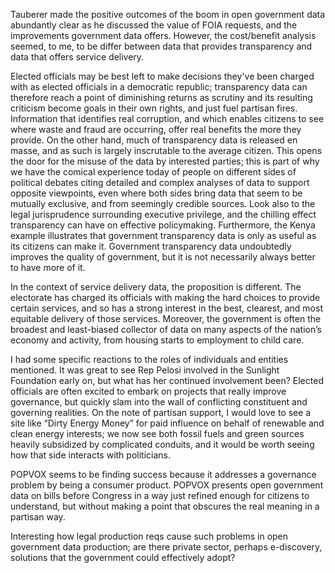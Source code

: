 Tauberer made the positive outcomes of the boom in open government data abundantly clear as he discussed the value of FOIA requests, and the improvements government data offers. However, the cost/benefit analysis seemed, to me, to be differ between data that provides transparency and data that offers service delivery.

Elected officials may be best left to make decisions they've been charged with as elected officials in a democratic republic; transparency data can therefore reach a point of diminishing returns as scrutiny and its resulting criticism become goals in their own rights, and just fuel partisan fires. Information that identifies real corruption, and which enables citizens to see where waste and fraud are occurring, offer real benefits the more they provide. On the other hand, much of transparency data is released en masse, and as such is largely inscrutable to the average citizen. This opens the door for the misuse of the data by interested parties; this is part of why we have the comical experience today of people on different sides of political debates citing detailed and complex analyses of data to support opposite viewpoints, even where both sides bring data that seem to be mutually exclusive, and from seemingly credible sources. Look also to the legal jurisprudence surrounding executive privilege, and the chilling effect transparency can have on effective policymaking. Furthermore, the Kenya example illustrates that government transparency data is only as useful as its citizens can make it. Government transparency data undoubtedly improves the quality of government, but it is not necessarily always better to have more of it.

In the context of service delivery data, the proposition is different. The electorate has charged its officials with making the hard choices to provide certain services, and so has a strong interest in the best, clearest, and most equitable delivery of those services. Moreover, the government is often the broadest and least-biased collector of data on many aspects of the nation’s economy and activity, from housing starts to employment to child care. 

I had some specific reactions to the roles of individuals and entities mentioned. It was great to see Rep Pelosi involved in the Sunlight Foundation early on, but what has her continued involvement been? Elected officials are often excited to embark on projects that really improve governance, but quickly slam into the wall of conflicting constituent and governing realities. On the note of partisan support, I would love to see a site like “Dirty Energy Money” for paid influence on behalf of renewable and clean energy interests; we now see both fossil fuels and green sources heavily subsidized by complicated conduits, and it would be worth seeing how that side interacts with politicians.

POPVOX seems to be finding success because it addresses a governance problem by being a consumer product. POPVOX presents open government data on bills before Congress in a way just refined enough for citizens to understand, but without making a point that obscures the real meaning in a partisan way. 

Interesting how legal production reqs cause such problems in open government data production; are there private sector, perhaps e-discovery, solutions that the government could effectively adopt?




